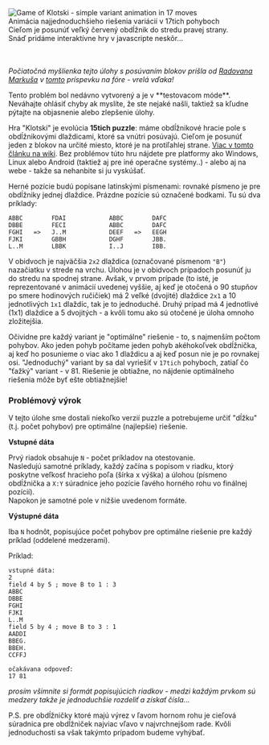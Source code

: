 <div class="centered">
<img alt="Game of Klotski - simple variant animation in 17 moves"
  src="https://codeabbey.github.io/data/klotski.gif"/>
<div class="hint">Animácia najjednoduchšieho  riešenia variácií v 17tich pohyboch<br/>
Cieľom je posunúť veľký červený obdĺžnik do stredu pravej strany.<br/>
Snáď pridáme interaktívne hry v javascripte neskôr...</div>
<br/><br/>
</div>

_Počiatočná myšlienka tejto úlohy s posúvaním blokov prišla od
[Radovana Markuša](https://www.codeabbey.com/index/user_profile/rajkoisawesome)
v [tomto](https://www.codeabbey.com/index/forum_topic/e8eb8d234cd33b35bcdb14e3ac02d3b1)
príspevku na fóre - vrelá vďaka!_

<p class="attention">Tento problém bol nedávno vytvorený a je v **testovacom móde**. Neváhajte ohlásiť chyby
ak myslíte, že ste nejaké našli, taktiež sa kľudne pýtajte na objasnenie alebo zlepšenie úlohy.</p>

Hra "Klotski" je evolúcia **15tich puzzle**: máme obdĺžnikové hracie pole s obdĺžnikovými dlaždicami,
ktoré sa vnútri posúvajú. Cieľom je posunúť jeden z blokov na určité miesto, ktoré je na protiľahlej strane.
[Viac v tomto článku na wiki](https://en.wikipedia.org/wiki/Klotski). Bez problémov túto hru nájdete pre platformy ako Windows, Linux
alebo Android (taktiež aj pre iné operačne systémy..) - alebo aj na webe - takže sa nehanbite si ju vyskúšať.

Herné pozície budú popísane latinskými písmenami: rovnaké písmeno je pre obdĺžniky jednej dlaždice.
Prázdne pozície sú označené bodkami. Tu sú dva príklady:

    ABBC        FDAI            ABBC        DAFC
    DBBE        FECI            ABBC        DAFC
    FGHI   =>   J..M            DEEF   =>   EEGH
    FJKI        GBBH            DGHF        JBB.
    L..M        LBBK            I..J        IBB.

V obidvoch je najväčšia `2x2` dlaždica (označované písmenom `"B"`) nazačiatku v strede na vrchu.
Úlohou je v obidvoch prípadoch posunúť ju do stredu na spodnej strane. Avšak, v prvom prípade (to isté,
je reprezentované v animácií uvedenej vyššie, aj keď je otočená o 90 stupňov po smere hodinových ručičiek) 
má 2 veľké (dvojité) dlaždice `2x1` a 10 jednotlivých `1x1` dlaždíc, tak je to jednoduché. Druhý prípad má 4 
jednotlivé (1x1) dlaždice a 5 dvojitých - a kvôli tomu ako sú otočené je úloha omnoho zložitejšia.

Očividne pre každý variant je "optimálne" riešenie - to, s najmenším počtom pohybov. Ako jeden pohyb počítame
jeden pohyb akéhokoľvek obdĺžnička, aj keď ho posunieme o viac ako 1 dlaždicu a aj keď posun nie je po rovnakej osi.
"Jednoduchý" variant by sa dal vyriešiť v `17tich` pohyboch, zatiaľ čo "ťažký" variant - v 81. Riešenie je obtiažne, no
nájdenie optimálneho riešenia môže byť ešte obtiažnejšie!

### Problémový výrok

V tejto úlohe sme dostali niekoľko verzií puzzle a potrebujeme určiť "dĺžku" (t.j. počet
pohybov) pre optimálne (najlepšie) riešenie.

**Vstupné dáta**

Prvý riadok obsahuje `N` - počet príkladov na otestovanie.  
Nasledujú samotné príklady, každý začína s popisom v riadku, ktorý poskytne veľkosť hracieho poľa (šírka x výška) a
úlohou (písmeno obdĺžnička a `X:Y` súradnice jeho pozície ľavého horného rohu vo finálnej pozícií).  
Napokon je samotné pole v nižšie uvedenom formáte.

**Výstupné dáta**

Iba `N` hodnôt, popisujúce počet pohybov pre optimálne riešenie pre každý príklad (oddelené medzerami).

Príklad:

	vstupné dáta:
	2
	field 4 by 5 ; move B to 1 : 3
	ABBC
	DBBE
	FGHI
	FJKI
	L..M
	field 5 by 4 ; move B to 3 : 1
	AADDI
	BBEG.
	BBEH.
	CCFFJ
	
	očakávana odpoveď:
	17 81

_prosím všimnite si formát popisujúcich riadkov - medzi každým prvkom sú medzery takže je jednoduchšie rozdeliť
a získať čísla..._

P.S. pre obdĺžničky ktoré majú výrez v ľavom hornom rohu je cieľová súradnica pre obdĺžniček najviac vľavo
v najvrchnejšom rade. Kvôli jednoduchosti sa však takýmto prípadom budeme vyhýbať.
